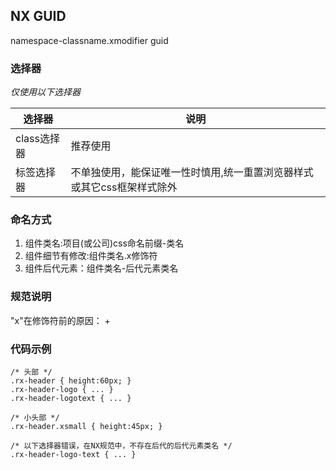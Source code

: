 ## NX GUID
namespace-classname.xmodifier guid

### 选择器
*仅使用以下选择器*

| 选择器 | 说明 |
| ----- | ----- |
| class选择器 | 推荐使用 |
| 标签选择器 | 不单独使用，能保证唯一性时慎用,统一重置浏览器样式或其它css框架样式除外 |


### 命名方式
1. 组件类名:项目(或公司)css命名前缀-类名
2. 组件细节有修改:组件类名.x修饰符
3. 组件后代元素：组件类名-后代元素类名

### 

### 规范说明
"x"在修饰符前的原因：
+ 

### 代码示例

```
/* 头部 */ 
.rx-header { height:60px; }
.rx-header-logo { ... }
.rx-header-logotext { ... }

/* 小头部 */ 
.rx-header.xsmall { height:45px; }

/* 以下选择器错误，在NX规范中，不存在后代的后代元素类名 */
.rx-header-logo-text { ... }
```
